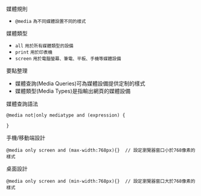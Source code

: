 媒體規則
- `@media` <small>為不同媒體設置不同的樣式</small>

媒體類型
- `all` <small>用於所有媒體類型的設備</small>
- `print` <small>用於印表機</small>
- `screen` <small>用於電腦螢幕、筆電、平板、手機等媒體設備</small>

要點整理
- 媒體查詢(Media Queries)可為媒體設備提供定制的樣式
- 媒體類型(Media Types)是指輸出網頁的媒體設備

媒體查詢語法
```
@media not|only mediatype and (expression) {

}
```

手機/移動端設計
```
@media only screen and (max-width:768px){}	// 設定瀏覽器窗口小於768像素的樣式
```

桌面設計
```
@media only screen and (min-width:768px){}	// 設定瀏覽器窗口大於768像素的樣式
```